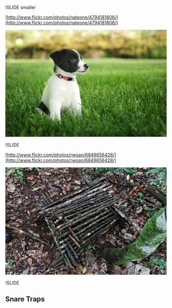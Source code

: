 !SLIDE smaller

[http://www.flickr.com/photos/nateone/4794181806/](http://www.flickr.com/photos/nateone/4794181806/)

![puppies](puppies.jpg)

!SLIDE

[http://www.flickr.com/photos/rwoan/6849656428/](http://www.flickr.com/photos/rwoan/6849656428/)

![snaretrap](snaretrap.jpg)

!SLIDE

## Snare Traps ##
